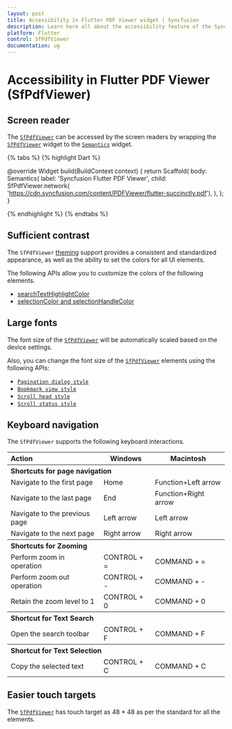 ```yaml
---
layout: post
title: Accessibility in Flutter PDF Viewer widget | Syncfusion
description: Learn here all about the accessibility feature of the Syncfusion Flutter PDF Viewer (SfPdfViewer) widget and more.
platform: Flutter
control: SfPdfViewer
documentation: ug
---
```


# Accessibility in Flutter PDF Viewer (SfPdfViewer)

## Screen reader

The [`SfPdfViewer`](https://pub.dev/documentation/syncfusion_flutter_pdfviewer/latest/pdfviewer/SfPdfViewer-class.html) can be accessed by the screen readers by wrapping the [`SfPdfViewer`](https://pub.dev/documentation/syncfusion_flutter_pdfviewer/latest/pdfviewer/SfPdfViewer-class.html) widget to the [`Semantics`](https://api.flutter.dev/flutter/widgets/Semantics-class.html) widget.

{% tabs %}
{% highlight Dart %}

@override
Widget build(BuildContext context) {
  return Scaffold(
    body: Semantics(
      label: 'Syncfusion Flutter PDF Viewer',
      child:
         SfPdfViewer.network(
              'https://cdn.syncfusion.com/content/PDFViewer/flutter-succinctly.pdf'),
    ),
  );
}

{% endhighlight %}
{% endtabs %}

## Sufficient contrast

The `SfPdfViewer` [theming](https://help.syncfusion.com/flutter/themes) support provides a consistent and standardized appearance, as well as the ability to set the colors for all UI elements.

The following APIs allow you to customize the colors of the following elements.
* [searchTextHighlightColor](https://help.syncfusion.com/flutter/pdf-viewer/text-search#customize-the-search-text-highlight-color)
* [selectionColor and selectionHandleColor](https://help.syncfusion.com/flutter/pdf-viewer/text-selection#customize-the-text-selection-and-its-handle-color)

## Large fonts

The font size of the [`SfPdfViewer`](https://pub.dev/documentation/syncfusion_flutter_pdfviewer/latest/pdfviewer/SfPdfViewer-class.html) will be automatically scaled based on the device settings. 

Also, you can change the font size of the [`SfPdfViewer`](https://pub.dev/documentation/syncfusion_flutter_pdfviewer/latest/pdfviewer/SfPdfViewer-class.html) elements using the following APIs:

* [`Pagination dialog style`](https://pub.dev/documentation/syncfusion_flutter_core/latest/theme/SfPdfViewerThemeData/paginationDialogStyle.html)
* [`Bookmark view style`](https://pub.dev/documentation/syncfusion_flutter_core/latest/theme/SfPdfViewerThemeData/bookmarkViewStyle.html)
* [`Scroll head style`](https://pub.dev/documentation/syncfusion_flutter_core/latest/theme/SfPdfViewerThemeData/scrollHeadStyle.html)
* [`Scroll status style`](https://pub.dev/documentation/syncfusion_flutter_core/latest/theme/SfPdfViewerThemeData/scrollStatusStyle.html)

## Keyboard navigation

The `SfPdfViewer` supports the following keyboard interactions.

<table>
  <tr>
  <tr>
    <th  style="text-align:left" colspan="1">Action</th>
    <th>Windows</th>
    <th>Macintosh</th>
    </tr>
     <tr>
  </tr>
     <tr>
  <th style="text-align:left" colspan="3">Shortcuts for page navigation</th>
  </tr>
  <tr>
  <td>Navigate to the first page</td>
    <td>Home</td>
    <td>Function+Left arrow</td>
  </tr>
  <tr>
   <td>Navigate to the last page</td>
    <td>End</td>
    <td>Function+Right arrow</td>
  </tr>
  <tr>
   <td>Navigate to the previous page</td>
    <td>Left arrow</td>
    <td>Left arrow</td>
  </tr>
  <tr>
    <td>Navigate to the next page</td>
    <td>Right arrow</td>
    <td>Right arrow</td>
  </tr>
   <tr>
    <th style="text-align:left" colspan="3">Shortcuts for Zooming</th>
  </tr>
   <tr>
   <td>Perform zoom in operation</td>
    <td>CONTROL + =</td>
     <td>COMMAND + =</td> 
  </tr>
  <tr>
  </tr>
   <tr>
    <td>Perform zoom out operation</td>
    <td>CONTROL + -</td>
    <td>COMMAND + -</td>
  </tr>
  <tr>
   <td>Retain the zoom level to 1</td>
    <td>CONTROL + 0</td>
    <td>COMMAND + 0</td>
  </tr>
   <tr>
    <th style="text-align:left" colspan="3">Shortcut for Text Search</th>
  </tr>
  <tr>
  <td>Open the search toolbar</td>
    <td>CONTROL + F</td>
     <td>COMMAND + F</td>
  </tr>
   <tr>
    <th style="text-align:left" colspan="3">Shortcut for Text Selection</th>
  </tr>
  <tr>
    <td>Copy the selected text</td>
    <td>CONTROL + C</td>
    <td>COMMAND + C</td>
  </tr>
</table>

## Easier touch targets

The [`SfPdfViewer`](https://pub.dev/documentation/syncfusion_flutter_pdfviewer/latest/pdfviewer/SfPdfViewer-class.html) has touch target as 48 * 48 as per the standard for all the elements.